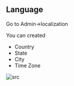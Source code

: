 ## Language

Go to Admin->localization

You can created

- Country
- State
- City
- Time Zone

![src](/assets/lms/localization.png)
